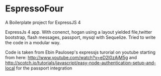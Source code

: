 EspressoFour
============
A Boilerplate project for ExpressJS 4

ExpressJs 4 app. With conenct, hogan using a layout yielded file,twitter bootstrap, flash messages, passport, mysql with Sequelize. Tried to write the code in a modular way.

Code is taken from Ebin Paulosep's  expressjs turorial on youtube starting from here: http://www.youtube.com/watch?v=eD2I0zAjM5g and http://scotch.io/tutorials/javascript/easy-node-authentication-setup-and-local for the passport integration
